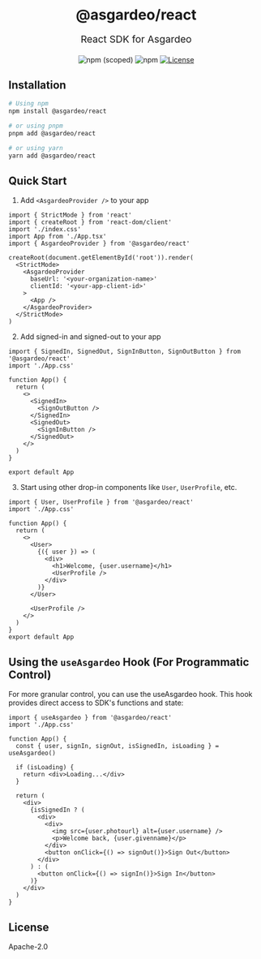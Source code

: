 <p align="center" style="color: #343a40">
  <h1 align="center">@asgardeo/react</h1>
</p>
<p align="center" style="font-size: 1.2rem;">React SDK for Asgardeo</p>
<div align="center">
  <img alt="npm (scoped)" src="https://img.shields.io/npm/v/@asgardeo/react">
  <img alt="npm" src="https://img.shields.io/npm/dw/@asgardeo/react">
  <a href="./LICENSE"><img src="https://img.shields.io/badge/License-Apache%202.0-blue.svg" alt="License"></a>
</div>

## Installation

```bash
# Using npm
npm install @asgardeo/react

# or using pnpm
pnpm add @asgardeo/react

# or using yarn
yarn add @asgardeo/react
```

## Quick Start

1. Add `<AsgardeoProvider />` to your app

```tsx
import { StrictMode } from 'react'
import { createRoot } from 'react-dom/client'
import './index.css'
import App from './App.tsx'
import { AsgardeoProvider } from '@asgardeo/react'

createRoot(document.getElementById('root')).render(
  <StrictMode>
    <AsgardeoProvider
      baseUrl: '<your-organization-name>'
      clientId: '<your-app-client-id>'
    >
      <App />
    </AsgardeoProvider>
  </StrictMode>
)
```

2. Add signed-in and signed-out to your app

```tsx
import { SignedIn, SignedOut, SignInButton, SignOutButton } from '@asgardeo/react'
import './App.css'

function App() {
  return (
    <>
      <SignedIn>
        <SignOutButton />
      </SignedIn>
      <SignedOut>
        <SignInButton />
      </SignedOut>
    </>
  )
}

export default App
```

3. Start using other drop-in components like `User`, `UserProfile`, etc.

```tsx
import { User, UserProfile } from '@asgardeo/react'
import './App.css'

function App() {
  return (
    <>
      <User>
        {({ user }) => (
          <div>
            <h1>Welcome, {user.username}</h1>
            <UserProfile />
          </div>
        )}
      </User>
      
      <UserProfile />
    </>
  )
}
export default App
```

## Using the `useAsgardeo` Hook (For Programmatic Control)

For more granular control, you can use the useAsgardeo hook. This hook provides direct access to SDK's functions and state:

```tsx
import { useAsgardeo } from '@asgardeo/react'
import './App.css'

function App() {
  const { user, signIn, signOut, isSignedIn, isLoading } = useAsgardeo()

  if (isLoading) {
    return <div>Loading...</div>
  }

  return (
    <div>
      {isSignedIn ? (
        <div>
          <div>
            <img src={user.photourl} alt={user.username} />
            <p>Welcome back, {user.givenname}</p>
          </div>
          <button onClick={() => signOut()}>Sign Out</button>
        </div>
      ) : (
        <button onClick={() => signIn()}>Sign In</button>
      )}
    </div>
  )
}
```

## License

Apache-2.0
